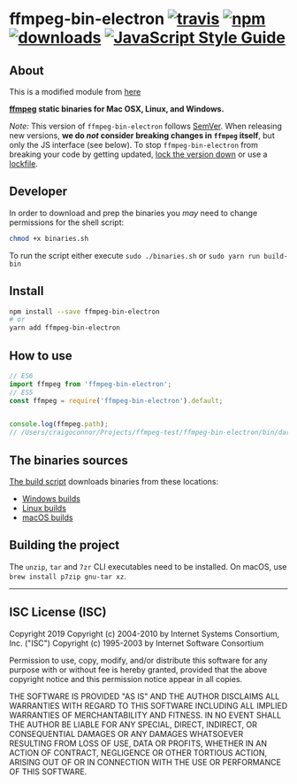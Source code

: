 # ffmpeg-bin-electron [![travis][travis-image]][travis-url] [![npm][npm-image]][npm-url] [![downloads][downloads-image]][downloads-url] [![JavaScript Style Guide](https://img.shields.io/badge/code_style-standard-brightgreen.svg)](https://standardjs.com)

[travis-image]: https://travis-ci.org/Kamicast/ffmpeg-bin-electron.svg?branch=master
[travis-url]: https://travis-ci.org/Kamicast/ffmpeg-bin-electron
[npm-image]: https://img.shields.io/npm/v/oconnorct1/ffmpeg-bin-electron.svg
[npm-url]: https://npmjs.org/package/oconnorct1/ffmpeg-bin-electron
[downloads-image]: https://img.shields.io/npm/dm/oconnorct1/ffmpeg-bin-electron.svg
[downloads-url]: https://npmjs.org/package/oconnorct1/ffmpeg-bin-electron

## About

This is a modified module from [here](https://github.com/eugeneware/ffmpeg-bin-electron)

**[ffmpeg](https://ffmpeg.org) static binaries for Mac OSX, Linux, and Windows.**

*Note:* This version of `ffmpeg-bin-electron` follows [SemVer](http://semver.org). When releasing new versions, **we do *not* consider breaking changes in `ffmpeg` itself**, but only the JS interface (see below). To stop `ffmpeg-bin-electron` from breaking your code by getting updated, [lock the version down](https://docs.npmjs.com/files/package.json#dependencies) or use a [lockfile](https://docs.npmjs.com/files/package-lock.json).


## Developer
In order to download and prep the binaries you *may* need to change permissions for the shell script:

```sh
chmod +x binaries.sh
```

To run the script either execute `sudo ./binaries.sh` or `sudo yarn run build-bin`

## Install
```sh
npm install --save ffmpeg-bin-electron
# or
yarn add ffmpeg-bin-electron
```

## How to use
```js
// ES6
import ffmpeg from 'ffmpeg-bin-electron';
// ES5
const ffmpeg = require('ffmpeg-bin-electron').default;


console.log(ffmpeg.path);
// /Users/craigoconnor/Projects/ffmpeg-test/ffmpeg-bin-electron/bin/darwin/x64/ffmpeg
```


## The binaries sources

[The build script](build/index.sh) downloads binaries from these locations:

- [Windows builds](https://ffmpeg.zeranoe.com/builds/win64/static/)
- [Linux builds](https://johnvansickle.com/ffmpeg/)
- [macOS builds](https://evermeet.cx/pub/ffmpeg/)

## Building the project

The `unzip`, `tar` and `7zr` CLI executables need to be installed. On macOS, use `brew install p7zip gnu-tar xz`.

---

## ISC License (ISC)

Copyright 2019 <Kamicast>
Copyright (c) 2004-2010 by Internet Systems Consortium, Inc. ("ISC")
Copyright (c) 1995-2003 by Internet Software Consortium


Permission to use, copy, modify, and/or distribute this software for any purpose with or without fee is hereby granted, provided that the above copyright notice and this permission notice appear in all copies.

THE SOFTWARE IS PROVIDED "AS IS" AND THE AUTHOR DISCLAIMS ALL WARRANTIES WITH REGARD TO THIS SOFTWARE INCLUDING ALL IMPLIED WARRANTIES OF MERCHANTABILITY AND FITNESS. IN NO EVENT SHALL THE AUTHOR BE LIABLE FOR ANY SPECIAL, DIRECT, INDIRECT, OR CONSEQUENTIAL DAMAGES OR ANY DAMAGES WHATSOEVER RESULTING FROM LOSS OF USE, DATA OR PROFITS, WHETHER IN AN ACTION OF CONTRACT, NEGLIGENCE OR OTHER TORTIOUS ACTION, ARISING OUT OF OR IN CONNECTION WITH THE USE OR PERFORMANCE OF THIS SOFTWARE.

